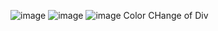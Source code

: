 ![image](https://user-images.githubusercontent.com/114800813/217040431-a6acbe8e-5a2a-4ffa-ad73-12667e8d96dd.png)
![image](https://user-images.githubusercontent.com/114800813/217040466-d21c5d85-f398-41ee-ad7c-d27f847f8e3b.png)
![image](https://user-images.githubusercontent.com/114800813/217040484-c1f1681a-c15e-4e62-b32f-786dca98f1c5.png)
Color CHange of Div 
